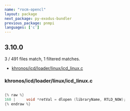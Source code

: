 ```yaml
---
name: "rocm-opencl"
layout: package
next_package: py-exodus-bundler
previous_package: pnmpi
languages: ['c']
---
```

## 3.10.0
3 / 491 files match, 1 filtered matches.

 - [khronos/icd/loader/linux/icd_linux.c](#khronosicdloaderlinuxicd_linuxc)

### khronos/icd/loader/linux/icd_linux.c

```c

{% raw %}
160 |     void *retVal = dlopen (libraryName, RTLD_NOW);
{% endraw %}

```